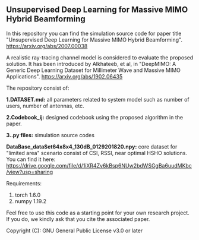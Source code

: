 ## Unsupervised Deep Learning for Massive MIMO Hybrid Beamforming



In this repository you can find the simulation source code for paper title "Unsupervised Deep Learning for Massive MIMO Hybrid Beamforming". <https://arxiv.org/abs/2007.00038>

A realistic ray-tracing channel model is considered to evaluate the proposed solution. It has been introduced by Alkhateeb, et al, in "DeepMIMO: A Generic Deep Learning Dataset for Millimeter Wave and Massive MIMO Applications". <https://arxiv.org/abs/1902.06435>


The repository consist of:

**1.DATASET.md:** all parameters related to system model such as number of users, number of antennas, etc.

**2.Codebook_ij:** designed codebook using the proposed algorithm in the paper.

**3..py files:** simulation source codes

**DataBase_dataSet64x8x4_130dB_0129201820.npy:** core dataset for "limited area" scenario consist of CSI, RSSI, near optimal HSHO solutions. You can find it here:
https://drive.google.com/file/d/1iXR4Zv6kBsp6NUw2bdWSGgBa6uudMKbc/view?usp=sharing

Requirements:
1. torch 1.6.0
2. numpy 1.19.2


Feel free to use this code as a starting point for your own research project. If you do, we kindly ask that you cite the associated paper. 

Copyright (C): GNU General Public License v3.0 or later
